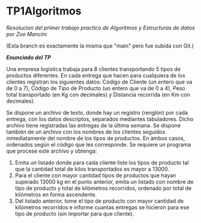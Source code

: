 # TP1Algoritmos
*Resolucion del primer trabajo practico de Algoritmos y Estructuras de datos por Zoe Mancini*

(Esta branch es exactamente la misma que "main" pero fue subida con Git.)

***Enunciado del TP***

Una empresa logística trabaja para 8 clientes transportando 5 tipos de productos diferentes. En cada 
entrega que hacen para cualquiera de los clientes registran los siguientes datos:
Código de Cliente (un entero que va de 0 a 7), Código de Tipo de Producto (un entero que va de 0 a 4), 
Peso total transportado (en Kg con decimales) y Distancia recorrida (en Km con decimales).

Se dispone un archivo de texto, donde hay un registro (renglón) por cada entrega, con los datos 
descriptos, separados mediantes tabuladores. Dicho archivo tiene registradas las entregas de la última 
semana.
Se dispone también de un archivo con los nombres de los clientes seguidos inmediatamente del 
nombre de los tipos de productos. En ambos casos, ordenados según el código que les corresponde.
Se requiere un programa que procese este archivo y obtenga:

1. Emita un listado donde para cada cliente liste los tipos de producto tal que la cantidad total de 
kilos transportados es mayor a 13000.
2. Para el cliente con mayor cantidad tipos de productos que hayan superado 13000 kg en el punto
anterior, emita un listado con nombre de tipo de producto y total de kilómetros recorridos, 
ordenado por total de kilómetros en forma ascendente.
3. Del listado anterior, tome el tipo de producto con mayor cantidad de kilómetros recorridos e 
informe cuantas entregas se hicieron para ese tipo de producto (sin importar para que cliente).
